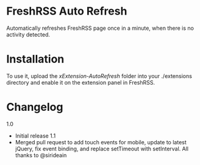 # FreshRSS Auto Refresh
Automatically refreshes FreshRSS page once in a minute, when there is no activity detected.

# Installation
To use it, upload the *xExtension-AutoRefresh* folder into your ./extensions directory and enable it on the extension panel in FreshRSS.

# Changelog
1.0
- Initial release
1.1
- Merged pull request to add touch events for mobile, update to latest jQuery, fix event binding, and replace setTimeout with setInterval. All thanks to @sirideain 
